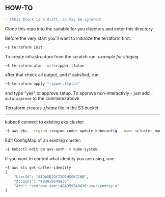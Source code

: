 ## HOW-TO

```diff
- (this block is a draft, so may be ignored)
```

Clone this repo into the suitable for you directory and enter this directory.

Before the very start you'll want to initialize the terraform first:

```bash
~$ terraform init
```

To create infrastructure from the scratch run:
*example for staging*

```bash
~$ terraform plan -out=ripper.tfplan
```

after that check all output, and if satisfied, run:

```bash
~$ terraform apply "ripper.tfplan"
```

and type "yes" to approve setup.
To approve non-interactivly - just add `-auto-approve` to the command above

Terraform creates *.tfstate* file in the S3 bucket 

---
kubectl connect to existing eks cluster:

```bash
~$ aws eks --region <region-code> update-kubeconfig --name <cluster_name>
```

Edit ConfigMap of an existing cluster:

```bash
~$ kubectl edit cm aws-auth -n kube-system
```

If you want to control what identity you are using, run:

```bash
~$ aws sts get-caller-identity
{
    "UserId": "AIDAXB2OY72OEHSGKCIHB",
    "Account": "484959649436",
    "Arn": "arn:aws:iam::484959649436:user/andrey.o"
}
```
